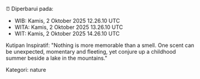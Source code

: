 ⏰ Diperbarui pada:
- WIB: Kamis, 2 Oktober 2025 12.26.10 UTC
- WITA: Kamis, 2 Oktober 2025 13.26.10 UTC
- WIT: Kamis, 2 Oktober 2025 14.26.10 UTC

Kutipan Inspiratif:
"Nothing is more memorable than a smell. One scent can be unexpected, momentary and fleeting, yet conjure up a childhood summer beside a lake in the mountains."


Kategori: nature

